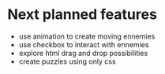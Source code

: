 # Next planned features  
* use animation to create moving ennemies
* use checkbox to interact with ennemies
* explore html drag and drop possibilities
* create puzzles using only css